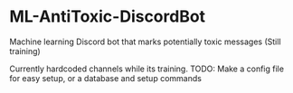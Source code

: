 # ML-AntiToxic-DiscordBot
Machine learning Discord bot that marks potentially toxic messages (Still training)

Currently hardcoded channels while its training. TODO: Make a config file for easy setup, or a database and setup commands
